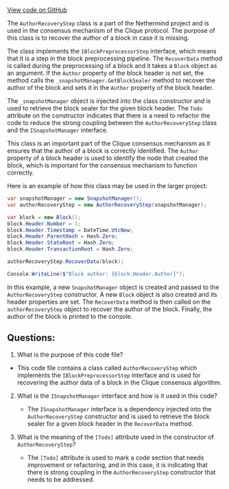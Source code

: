 [View code on GitHub](https://github.com/NethermindEth/nethermind/src/Nethermind/Nethermind.Consensus.Clique/AuthorRecoveryStep.cs)

The `AuthorRecoveryStep` class is a part of the Nethermind project and is used in the consensus mechanism of the Clique protocol. The purpose of this class is to recover the author of a block in case it is missing. 

The class implements the `IBlockPreprocessorStep` interface, which means that it is a step in the block preprocessing pipeline. The `RecoverData` method is called during the preprocessing of a block and it takes a `Block` object as an argument. If the `Author` property of the block header is not set, the method calls the `_snapshotManager.GetBlockSealer` method to recover the author of the block and sets it in the `Author` property of the block header.

The `_snapshotManager` object is injected into the class constructor and is used to retrieve the block sealer for the given block header. The `Todo` attribute on the constructor indicates that there is a need to refactor the code to reduce the strong coupling between the `AuthorRecoveryStep` class and the `ISnapshotManager` interface.

This class is an important part of the Clique consensus mechanism as it ensures that the author of a block is correctly identified. The `Author` property of a block header is used to identify the node that created the block, which is important for the consensus mechanism to function correctly. 

Here is an example of how this class may be used in the larger project:

```csharp
var snapshotManager = new SnapshotManager();
var authorRecoveryStep = new AuthorRecoveryStep(snapshotManager);

var block = new Block();
block.Header.Number = 1;
block.Header.Timestamp = DateTime.UtcNow;
block.Header.ParentHash = Hash.Zero;
block.Header.StateRoot = Hash.Zero;
block.Header.TransactionRoot = Hash.Zero;

authorRecoveryStep.RecoverData(block);

Console.WriteLine($"Block author: {block.Header.Author}");
```

In this example, a new `SnapshotManager` object is created and passed to the `AuthorRecoveryStep` constructor. A new `Block` object is also created and its header properties are set. The `RecoverData` method is then called on the `authorRecoveryStep` object to recover the author of the block. Finally, the author of the block is printed to the console.
## Questions: 
 1. What is the purpose of this code file?
   - This code file contains a class called `AuthorRecoveryStep` which implements the `IBlockPreprocessorStep` interface and is used for recovering the author data of a block in the Clique consensus algorithm.

2. What is the `ISnapshotManager` interface and how is it used in this code?
   - The `ISnapshotManager` interface is a dependency injected into the `AuthorRecoveryStep` constructor and is used to retrieve the block sealer for a given block header in the `RecoverData` method.

3. What is the meaning of the `[Todo]` attribute used in the constructor of `AuthorRecoveryStep`?
   - The `[Todo]` attribute is used to mark a code section that needs improvement or refactoring, and in this case, it is indicating that there is strong coupling in the `AuthorRecoveryStep` constructor that needs to be addressed.